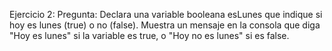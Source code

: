 Ejercicio 2:
Pregunta:
Declara una variable booleana esLunes que indique si hoy es lunes (true) o no (false). Muestra un mensaje en la consola que diga "Hoy es lunes" si la variable es true, o "Hoy no es lunes" si es false.